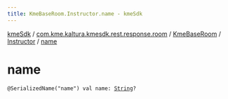 ```yaml
---
title: KmeBaseRoom.Instructor.name - kmeSdk
---
```


[kmeSdk](../../../index.html) / [com.kme.kaltura.kmesdk.rest.response.room](../../index.html) / [KmeBaseRoom](../index.html) / [Instructor](index.html) / [name](./name.html)

# name

`@SerializedName("name") val name: `[`String`](https://kotlinlang.org/api/latest/jvm/stdlib/kotlin/-string/index.html)`?`